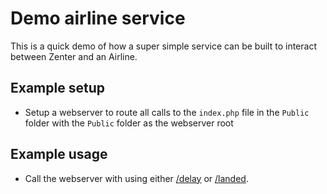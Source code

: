 # Demo airline service

This is a quick demo of how a super simple service can be built to interact between Zenter and an Airline.

## Example setup

 - Setup a webserver to route all calls to the `index.php` file in the `Public` folder with the `Public` folder as the webserver root

## Example usage

 - Call the webserver with using either [/delay](/delay) or [/landed](/landed).